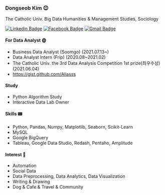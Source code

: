 
### Dongseob Kim 😊
The Catholic Univ. Big Data Humanities & Management Studies, Sociology
<br>
	
  
  [![Linkedin Badge](https://img.shields.io/badge/-LinkedIn-blue?style=flat-square&logo=Linkedin&logoColor=white&link=https://www.linkedin.com/in/seob/)](https://www.linkedin.com/in/seob/)  [![Facebook Badge](https://img.shields.io/badge/facebook-1877f2?style=flat-square&logo=facebook&logoColor=white&link=https://www.facebook.com/owl301256)](https://www.facebook.com/owl301256/)  [![Gmail Badge](https://img.shields.io/badge/Gmail-d14836?style=flat-square&logo=Gmail&logoColor=white&link=mailto:seob6615@gmail.com)](mailto:seob6615@gmail.com)
	
#### For Data Analyst 🌞
- Business Data Analyst (Soomgo) (2021.07.13~)
- Data Analyst Intern (Frip) (2020.08~2021.02) 
- The Catholic Univ. the 3rd Data Analysis Competition 1st prize(최우수상) (2021.06.04)
- https://gist.github.com/Aliasss

#### Study
- Python Algorithm Study
- Interactive Data Lab Owner

#### Skills 📟
- Python, Pandas, Numpy, Matplotlib, Seaborn, Scikit-Learn 
- MySQL
- Google BigQuery
- Tableau, Google Data Studio, Redash, Pentaho, Amplitude

#### Interest 🥂 
- Automation
- Social Data
- Data Preprocessing, Data Analytics, Data Visualization
- Writing & Drawing
- Dog & Cafe & Travel & Community


<!-- #### github stats 🐱‍🏍 -->
<!--   [![Anurag's github stats](https://github-readme-stats.vercel.app/api?username=Aliasss&show_icons=true&theme=radical)](https://github.com/anuraghazra/github-readme-stats) -->



<!--
**Aliasss/Aliasss** is a ✨ _special_ ✨ repository because its `README.md` (this file) appears on your GitHub profile.

Here are some ideas to get you started:

- 🔭 I’m currently working on ...
- 🌱 I’m currently learning ...
- 👯 I’m looking to collaborate on ...
- 🤔 I’m looking for help with ...
- 💬 Ask me about ...
- 📫 How to reach me: ...
- 😄 Pronouns: ...
- ⚡ Fun fact: ...
-->
